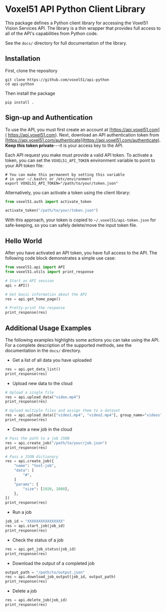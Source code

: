# Voxel51 API Python Client Library

This package defines a Python client library for accessing the Voxel51 Vision
Services API. The library is a thin wrapper that provides full access to all
of the API's capabilities from Python code.

See the `docs/` directory for full documentation of the library.


## Installation

First, clone the repository
```shell
git clone https://github.com/voxel51/api-python
cd api-python
```

Then install the package
```shell
pip install .
```

## Sign-up and Authentication

To use the API, you must first create an account at [https://api.voxel51.com](
https://api.voxel51.com). Next, download an API authentication token from
[https://api.voxel51.com/authenticate](https://api.voxel51.com/authenticate).
**Keep this token private**---it is your access key to the API.

Each API request you make must provide a valid API token. To activate a token,
you can set the `VOXEL51_API_TOKEN` environment variable to point to your
API token file:

```shell
# You can make this permanent by setting this variable
# in your ~/.bashrc or /etc/environment
export VOXEL51_API_TOKEN="/path/to/your/token.json"
```

Alternatively, you can activate a token using the client library:

```python
from voxel51.auth import activate_token

activate_token("/path/to/your/token.json")
```

With this approach, your token is copied to `~/.voxel51/api-token.json` for
safe-keeping, so you can safely delete/move the input token file.


## Hello World

After you have activated an API token, you have full access to the API.
The following code block demonstrates a simple use case:

```python
from voxel51.api import API
from voxel51.utils import print_response

# Start an API session
api = API()

# Get basic information about the API
res = api.get_home_page()

# Pretty-print the response
print_response(res)
```


## Additional Usage Examples

The following examples highlights some actions you can take using the API.
For a complete description of the supported methods, see the documentation
in the `docs/` directory.

* Get a list of all data you have uploaded
```python
res = api.get_data_list()
print_response(res)
```

* Upload new data to the cloud
```python
# Upload a single file
res = api.upload_data("video.mp4")
print_response(res)

# Upload multiple files and assign them to a dataset
res = api.upload_data(["video1.mp4", "video2.mp4"], group_name="videos")
print_response(res)
```

* Create a new job in the cloud
```python
# Pass the path to a job JSON
res = api.create_job("/path/to/your/job.json")
print_response(res)

# Pass a JSON dictionary
res = api.create_job({
    "name": "test-job",
    "data": [
        "#",
    ]
    "params": {
        "size": [1920, 1080],
    },
})
print_response(res)
```

* Run a job
```python
job_id = "XXXXXXXXXXXXXXXX"
res = api.start_job(job_id)
print_response(res)
```

* Check the status of a job
```python
res = api.get_job_status(job_id)
print_response(res)
```

* Download the output of a completed job
```python
output_path = "/path/to/output.json"
res = api.download_job_output(job_id, output_path)
print_response(res)
```

* Delete a job
```python
res = api.delete_job(job_id)
print_response(res)
```
